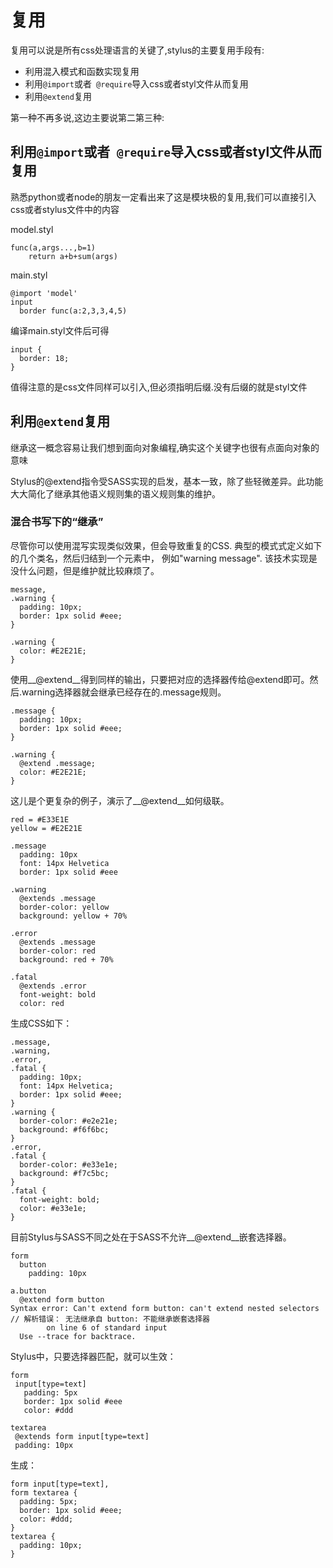 # 复用

复用可以说是所有css处理语言的关键了,stylus的主要复用手段有:

+ 利用混入模式和函数实现复用
+ 利用`@import`或者` @require`导入css或者styl文件从而复用
+ 利用`@extend`复用

第一种不再多说,这边主要说第二第三种:

## 利用`@import`或者` @require`导入css或者styl文件从而复用

熟悉python或者node的朋友一定看出来了这是模块极的复用,我们可以直接引入css或者stylus文件中的内容

model.styl
```
func(a,args...,b=1)
    return a+b+sum(args)
```
main.styl

```
@import 'model'
input
  border func(a:2,3,3,4,5)
```
编译main.styl文件后可得
```
input {
  border: 18;
}
```

值得注意的是css文件同样可以引入,但必须指明后缀.没有后缀的就是styl文件

## 利用`@extend`复用

继承这一概念容易让我们想到面向对象编程,确实这个关键字也很有点面向对象的意味

Stylus的@extend指令受SASS实现的启发，基本一致，除了些轻微差异。此功能大大简化了继承其他语义规则集的语义规则集的维护。

### 混合书写下的“继承”

尽管你可以使用混写实现类似效果，但会导致重复的CSS. 典型的模式式定义如下的几个类名，然后归结到一个元素中，
例如"warning message".
该技术实现是没什么问题，但是维护就比较麻烦了。
```
message,
.warning {
  padding: 10px;
  border: 1px solid #eee;
}

.warning {
  color: #E2E21E;
}
```
使用__@extend__得到同样的输出，只要把对应的选择器传给@extend即可。然后.warning选择器就会继承已经存在的.message规则。
```
.message {
  padding: 10px;
  border: 1px solid #eee;
}

.warning {
  @extend .message;
  color: #E2E21E;
}
```

这儿是个更复杂的例子，演示了__@extend__如何级联。

```
red = #E33E1E
yellow = #E2E21E

.message
  padding: 10px
  font: 14px Helvetica
  border: 1px solid #eee

.warning
  @extends .message
  border-color: yellow
  background: yellow + 70%

.error
  @extends .message
  border-color: red
  background: red + 70%

.fatal
  @extends .error
  font-weight: bold
  color: red
```
生成CSS如下：
```
.message,
.warning,
.error,
.fatal {
  padding: 10px;
  font: 14px Helvetica;
  border: 1px solid #eee;
}
.warning {
  border-color: #e2e21e;
  background: #f6f6bc;
}
.error,
.fatal {
  border-color: #e33e1e;
  background: #f7c5bc;
}
.fatal {
  font-weight: bold;
  color: #e33e1e;
}
```
目前Stylus与SASS不同之处在于SASS不允许__@extend__嵌套选择器。

```
form
  button
    padding: 10px

a.button
  @extend form button
Syntax error: Can't extend form button: can't extend nested selectors
// 解析错误： 无法继承自 button: 不能继承嵌套选择器
        on line 6 of standard input
  Use --trace for backtrace.

```

Stylus中，只要选择器匹配，就可以生效：
```
form
 input[type=text]
   padding: 5px
   border: 1px solid #eee
   color: #ddd

textarea
 @extends form input[type=text]
 padding: 10px

```
生成：

```
form input[type=text],
form textarea {
  padding: 5px;
  border: 1px solid #eee;
  color: #ddd;
}
textarea {
  padding: 10px;
}
```
